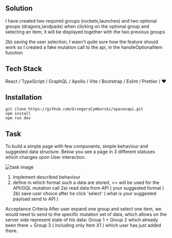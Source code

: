 ## Solution
I have created two required groups (rockets,launches) and two optional groups (dragons,landpads)
when clicking on the optional group and selecting an item, it will be displayed together with the two previous groups

2b) saving the user selection, I wasn't quite sure how the feature should work so I created a fake mutation call to the api, in the handleOptionalItem function


## Tech Stack
React / TypeScript / GraphQL / Apollo / Vite / Bootstrap / Eslint / Prettier / ❤

## Installation
```
git clone https://github.com/GrzegorzCymborski/spacexapi.git
npm install
npm run dev
```



## Task
To build a simple  page with few components, simple behaviour and suggested data structure.
Below you see a page in 3 different statuses which changes upon User interaction.

![task image](https://i.imgur.com/4vvPXlf.png)

1. Implement described behaviour
2. define in which format such a data are stored, <= will be used for the API/GQL mutation call
    2a) read data from API ( your suggested format ) 
    2b) save user choice after he click 'select' ( what is your suggested payload send to API )

Acceptance Criteria
After user expand one group and select one item, we would need to send to the specific mutation set of data, which allows 
on the server side represent state of his data: Group 1 + Group 2 which already been there + Group 3 ( including only Item X1 ) which user has just added there.




